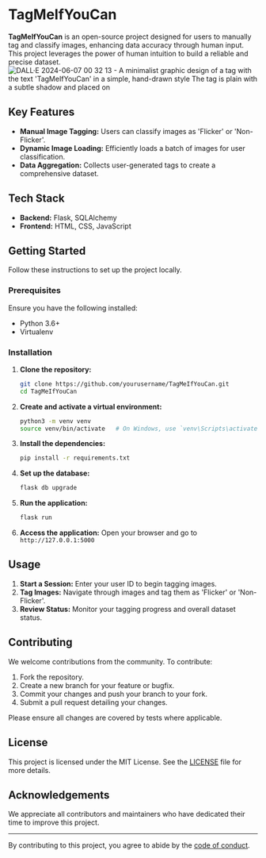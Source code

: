 # TagMeIfYouCan

**TagMeIfYouCan** is an open-source project designed for users to manually tag and classify images, enhancing data accuracy through human input. This project leverages the power of human intuition to build a reliable and precise dataset.
![DALL·E 2024-06-07 00 32 13 - A minimalist graphic design of a tag with the text 'TagMeIfYouCan' in a simple, hand-drawn style  The tag is plain with a subtle shadow and placed on ](https://github.com/Hambbuk/TagMeIfYouCan/assets/51123268/5e4c7f2d-052c-4436-be61-c0e8baef9bc3)

## Key Features
- **Manual Image Tagging:** Users can classify images as 'Flicker' or 'Non-Flicker'.
- **Dynamic Image Loading:** Efficiently loads a batch of images for user classification.
- **Data Aggregation:** Collects user-generated tags to create a comprehensive dataset.

## Tech Stack
- **Backend:** Flask, SQLAlchemy
- **Frontend:** HTML, CSS, JavaScript

## Getting Started

Follow these instructions to set up the project locally.

### Prerequisites

Ensure you have the following installed:
- Python 3.6+
- Virtualenv

### Installation

1. **Clone the repository:**
    ```bash
    git clone https://github.com/yourusername/TagMeIfYouCan.git
    cd TagMeIfYouCan
    ```

2. **Create and activate a virtual environment:**
    ```bash
    python3 -m venv venv
    source venv/bin/activate   # On Windows, use `venv\Scripts\activate`
    ```

3. **Install the dependencies:**
    ```bash
    pip install -r requirements.txt
    ```

4. **Set up the database:**
    ```bash
    flask db upgrade
    ```

5. **Run the application:**
    ```bash
    flask run
    ```

6. **Access the application:**
    Open your browser and go to `http://127.0.0.1:5000`

## Usage

1. **Start a Session:** Enter your user ID to begin tagging images.
2. **Tag Images:** Navigate through images and tag them as 'Flicker' or 'Non-Flicker'.
3. **Review Status:** Monitor your tagging progress and overall dataset status.

## Contributing

We welcome contributions from the community. To contribute:

1. Fork the repository.
2. Create a new branch for your feature or bugfix.
3. Commit your changes and push your branch to your fork.
4. Submit a pull request detailing your changes.

Please ensure all changes are covered by tests where applicable.

## License

This project is licensed under the MIT License. See the [LICENSE](LICENSE) file for more details.

## Acknowledgements

We appreciate all contributors and maintainers who have dedicated their time to improve this project.

---

By contributing to this project, you agree to abide by the [code of conduct](CODE_OF_CONDUCT.md).
